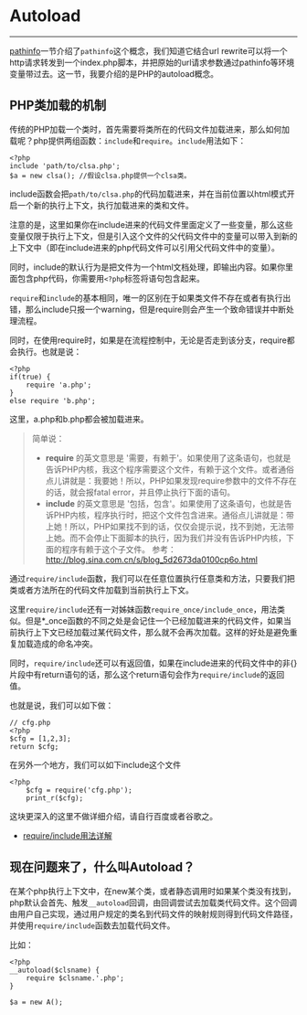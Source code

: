 # Autoload
---

[pathinfo](0.1.0-pathinfo.md)一节介绍了`pathinfo`这个概念，我们知道它结合url rewrite可以将一个http请求转发到一个index.php脚本，并把原始的url请求参数通过pathinfo等环境变量带过去。这一节，我要介绍的是PHP的autoload概念。

PHP类加载的机制
---

传统的PHP加载一个类时，首先需要将类所在的代码文件加载进来，那么如何加载呢？php提供两组函数：`include`和`require`。`include`用法如下：

	<?php
    include 'path/to/clsa.php';
    $a = new clsa(); //假设clsa.php提供一个clsa类。

include函数会把`path/to/clsa.php`的代码加载进来，并在当前位置以html模式开启一个新的执行上下文，执行加载进来的类和文件。

注意的是，这里如果你在include进来的代码文件里面定义了一些变量，那么这些变量仅限于执行上下文，但是引入这个文件的父代码文件中的变量可以带入到新的上下文中（即在include进来的php代码文件可以引用父代码文件中的变量）。

同时，include的默认行为是把文件为一个html文档处理，即输出内容。如果你里面包含php代码，你需要用`<?php`标签将语句包含起来。

`require`和`include`的基本相同，唯一的区别在于如果类文件不存在或者有执行出错，那么include只报一个warning，但是require则会产生一个致命错误并中断处理流程。

同时，在使用require时，如果是在流程控制中，无论是否走到该分支，require都会执行。也就是说：

	<?php
	if(true) {
		require 'a.php';
	}
	else require 'b.php';

这里，a.php和b.php都会被加载进来。

>简单说：
>
> * **require** 的英文意思是 '需要，有赖于'。如果使用了这条语句，也就是告诉PHP内核，我这个程序需要这个文件，有赖于这个文件。或者通俗点儿讲就是：我要她！所以，PHP如果发现require参数中的文件不存在的话，就会报fatal error，并且停止执行下面的语句。
> * **include** 的英文意思是 '包括，包含'。如果使用了这条语句，也就是告诉PHP内核，程序执行时，把这个文件包含进来。通俗点儿讲就是：带上她！所以，PHP如果找不到的话，仅仅会提示说，找不到她，无法带上她。而不会停止下面脚本的执行，因为我们并没有告诉PHP内核，下面的程序有赖于这个子文件。
> 参考：<http://blog.sina.com.cn/s/blog_5d2673da0100cp6o.html>

通过`require/include`函数，我们可以在任意位置执行任意类和方法，只要我们把类或者方法所在的代码文件加载到当前执行上下文。

这里`require/include`还有一对姊妹函数`require_once/include_once`，用法类似。但是*_once函数的不同之处是会记住一个已经加载进来的代码文件，如果当前执行上下文已经加载过某代码文件，那么就不会再次加载。这样的好处是避免重复加载造成的命名冲突。

同时，`require/include`还可以有返回值，如果在include进来的代码文件中的非{}片段中有return语句的话，那么这个return语句会作为`require/include`的返回值。

也就是说，我们可以如下做：
	
	// cfg.php
	<?php
	$cfg = [1,2,3];
	return $cfg;
	
在另外一个地方，我们可以如下include这个文件
	
	<?php
		$cfg = require('cfg.php');
		print_r($cfg);

这块更深入的这里不做详细介绍，请自行百度或者谷歌之。

* [require/include用法详解](http://www.cnblogs.com/xia520pi/p/3697099.html)


现在问题来了，什么叫Autoload？
---

在某个php执行上下文中，在new某个类，或者静态调用时如果某个类没有找到，php默认会首先、触发`__autoload`回调，由回调尝试去加载类代码文件。这个回调由用户自己实现，通过用户规定的类名到代码文件的映射规则得到代码文件路径，并使用`require/include`函数去加载代码文件。

比如：

	<?php
	__autoload($clsname) {
		require $clsname.'.php';
	}

	$a = new A();
	
